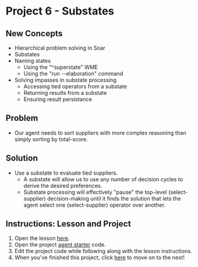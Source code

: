 # Project 6 - Substates

## New Concepts

* Hierarchical problem solving in Soar
* Substates
* Naming states
    * Using the "^superstate" WME
    * Using the "run --elaboration" command
* Solving impasses in substate processing
    * Accessing tied operators from a substate
    * Returning results from a substate
    * Ensuring result persistance


## Problem

* Our agent needs to sort suppliers with more complex reasoning than simply sorting by total-score.


## Solution

* Use a substate to evaluate tied suppliers.
    * A substate will allow us to use any number of decision cycles to derive the desired preferences.
    * Substate processing will effectively "pause" the top-level (select-supplier) decision-making until it finds the solution that lets the agent select one (select-supplier) operator over another.


## Instructions: Lesson and Project

1. Open the lesson [here](Lesson06_Substates.pdf).
1. Open the project [agent starter](./agent_starter.soar) code.
1. Edit the project code while following along with the lesson instructions.
1. When you've finished this project, click [here](../Project07_PracticeDebugging/) to move on to the next!
